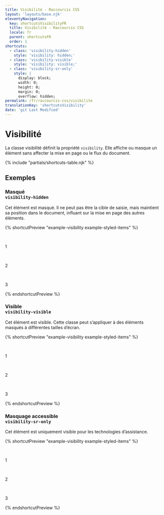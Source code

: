 ```yaml
---
title: Visibilité - Raccourcis CSS
layout: 'layouts/base.njk'
eleventyNavigation:
  key: shortcutsVisibilityFR
  title: Visibilité - Raccourcis CSS
  locale: fr
  parent: shortcutsFR
  order: 1
shortcuts:
  - class: 'visibility-hidden'
    style: 'visibility: hidden;'
  - class: 'visibility-visible'
    style: 'visibility: visible;'
  - class: 'visibility-sr-only'
    style: |
      display: block;
      width: 0;
      height: 0;
      margin: 0;
      overflow: hidden;
permalink: /fr/raccourcis-css/visibilite
translationKey: 'shortcutsVisibility'
date: 'git Last Modified'
---
```


# Visibilité

La classe visibilité définit la propriété `visibility`. Elle affiche ou masque un élément sans affecter la mise en page ou le flux du document.

{% include "partials/shortcuts-table.njk" %}

## Exemples

### Masqué <br/>`visibility-hidden`

Cet élément est masqué. Il ne peut pas être la cible de saisie, mais maintient sa position dans le document, influant sur la mise en page des autres éléments.

{% shortcutPreview "example-visibility example-styled-items" %}

<div class="d-flex gap-300">
  <p>1</p>
  <p class="visibility-hidden">2</p>
  <p>3</p>
</div>
{% endshortcutPreview %}

### Visible<br/>`visibility-visible`

Cet élément est visible. Cette classe peut s’appliquer à des éléments masqués à différentes tailles d’écran.

{% shortcutPreview "example-visibility example-styled-items" %}

<div class="d-flex gap-300">
  <p>1</p>
  <p class="visibility-visible">2</p>
  <p>3</p>
</div>
{% endshortcutPreview %}

### Masquage accessible<br/>`visibility-sr-only`

Cet élément est uniquement visible pour les technologies d’assistance.

{% shortcutPreview "example-visibility example-styled-items" %}

<div class="d-flex gap-300">
  <p>1</p>
  <p class="visibility-sr-only">2</p>
  <p>3</p>
</div>
{% endshortcutPreview %}
